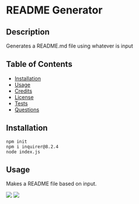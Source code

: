 # README Generator

## Description

Generates a README.md file using whatever is input

## Table of Contents

- [Installation](#installation)
- [Usage](#usage)
- [Credits](#credits)
- [License](#license)
- [Tests](#tests)
- [Questions](#questions)

## Installation

    npm init
    npm i inquirer@8.2.4
    node index.js

## Usage

Makes a README file based on input.


![](https://img.shields.io/badge/Gmail-D14836?style=for-the-badge&logo=gmail&logoColor=white)
![](https://img.shields.io/badge/GitHub-100000?style=for-the-badge&logo=github&logoColor=white)